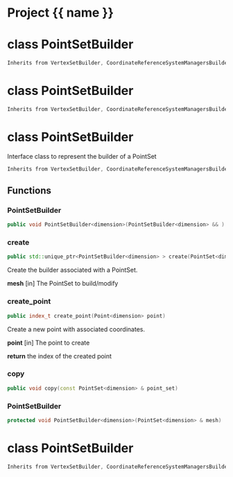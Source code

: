 <script setup>
import {useRoute} from 'vitepress'
const {path} = useRoute()
const tokens = path.split('/')
const words = tokens[2].split('-');
for (let i = 0; i < words.length; i++) {
    words[i] = words[i].charAt(0).toUpperCase() + words[i].slice(1);
    words[i] = words[i].replace('geode', 'Geode')
}
const name = words.join('-');
</script>
# Project {{ name }}

# class PointSetBuilder


```cpp
Inherits from VertexSetBuilder, CoordinateReferenceSystemManagersBuilder<3U>
```



# class PointSetBuilder


```cpp
Inherits from VertexSetBuilder, CoordinateReferenceSystemManagersBuilder<2U>
```



# class PointSetBuilder


 Interface class to represent the builder of a PointSet



```cpp
Inherits from VertexSetBuilder, CoordinateReferenceSystemManagersBuilder<dimension>
```



## Functions

### PointSetBuilder

```cpp
public void PointSetBuilder<dimension>(PointSetBuilder<dimension> && )
```


### create

```cpp
public std::unique_ptr<PointSetBuilder<dimension> > create(PointSet<dimension> & mesh)
```


 Create the builder associated with a PointSet.

**mesh** [in] The PointSet to build/modify

### create_point

```cpp
public index_t create_point(Point<dimension> point)
```


 Create a new point with associated coordinates.

**point** [in] The point to create

**return** the index of the created point

### copy

```cpp
public void copy(const PointSet<dimension> & point_set)
```


### PointSetBuilder

```cpp
protected void PointSetBuilder<dimension>(PointSet<dimension> & mesh)
```




# class PointSetBuilder


```cpp
Inherits from VertexSetBuilder, CoordinateReferenceSystemManagersBuilder<1U>
```



